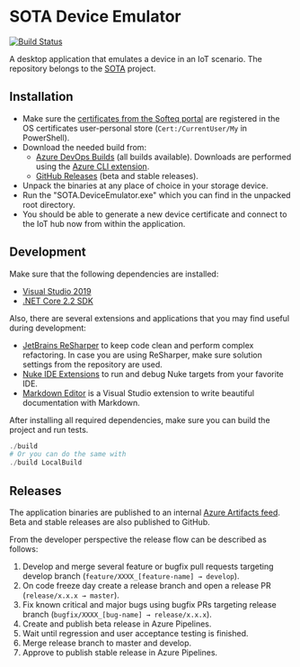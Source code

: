 # SOTA Device Emulator

[![Build Status](https://dev.azure.com/SofteqDevelopment/SOTA/_apis/build/status/Device%20Emulator?branchName=develop)](https://dev.azure.com/SofteqDevelopment/SOTA/_build/latest?definitionId=49&branchName=develop)

A desktop application that emulates a device in an IoT scenario. The repository belongs to the [SOTA](https://portal.softeq.com/display/SOTA) project.

## Installation

- Make sure the [certificates from the Softeq portal](https://portal.softeq.com/display/SOTA/Environments+and+Credentials) are registered in the OS certificates user-personal store (`Cert:/CurrentUser/My` in PowerShell).
- Download the needed build from:
  - [Azure DevOps Builds](https://dev.azure.com/SofteqDevelopment/SOTA/_build?definitionId=49) (all builds available). Downloads are performed using the [Azure CLI extension](https://github.com/Azure/azure-devops-cli-extension).
  - [GitHub Releases](https://github.com/Softeq/SOTA.DeviceEmulator/releases) (beta and stable releases).
- Unpack the binaries at any place of choice in your storage device.
- Run the "SOTA.DeviceEmulator.exe" which you can find in the unpacked root directory.
- You should be able to generate a new device certificate and connect to the IoT hub now from within the application.

## Development

Make sure that the following dependencies are installed:

* [Visual Studio 2019](https://visualstudio.microsoft.com/downloads/)
* [.NET Core 2.2 SDK](https://dotnet.microsoft.com/download/dotnet-core)

Also, there are several extensions and applications that you may find useful during development:

* [JetBrains ReSharper](https://www.jetbrains.com/resharper) to keep code clean and perform complex refactoring. In case you are using ReSharper, make sure solution settings from the repository are used.
* [Nuke IDE Extensions](https://nuke.build/docs/running-builds/from-ides.html) to run and debug Nuke targets from your favorite IDE.
* [Markdown Editor](https://marketplace.visualstudio.com/items?itemName=MadsKristensen.MarkdownEditor) is a Visual Studio extension to write beautiful documentation with Markdown.

After installing all required dependencies, make sure you can build the project and run tests.

```powershell
./build
# Or you can do the same with
./build LocalBuild
```

## Releases

The application binaries are published to an internal [Azure Artifacts feed](https://dev.azure.com/SofteqDevelopment/SOTA/_packaging?_a=feed&feed=SOTA). Beta and stable releases are also published to GitHub.

From the developer perspective the release flow can be described as follows:

1. Develop and merge several feature or bugfix pull requests targeting develop branch (`feature/XXXX_[feature-name] → develop`).
2. On code freeze day create a release branch and open a release PR (`release/x.x.x → master`).
3. Fix known critical and major bugs using bugfix PRs targeting release branch (`bugfix/XXXX_[bug-name] → release/x.x.x`). 
4. Create and publish beta release in Azure Pipelines.
5. Wait until regression and user acceptance testing is finished.
6. Merge release branch to master and develop.
6. Approve to publish stable release in Azure Pipelines.

